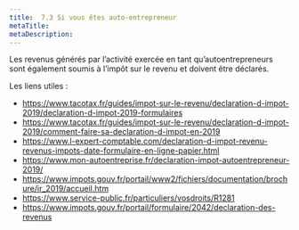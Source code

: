 ```yaml
---
title:  7.3 Si vous êtes auto-entrepreneur
metaTitle: 
metaDescription: 
---
```



Les revenus générés par l’activité exercée en tant qu’autoentrepreneurs sont également soumis à l’impôt sur le revenu et doivent être déclarés.

Les liens utiles :

- https://www.tacotax.fr/guides/impot-sur-le-revenu/declaration-d-impot-2019/declaration-d-impot-2019-formulaires 
- https://www.tacotax.fr/guides/impot-sur-le-revenu/declaration-d-impot-2019/comment-faire-sa-declaration-d-impot-en-2019 
- https://www.l-expert-comptable.com/declaration-d-impot-revenu-revenus-impots-date-formulaire-en-ligne-papier.html 
- https://www.mon-autoentreprise.fr/declaration-impot-autoentrepreneur-2019/ 
- https://www.impots.gouv.fr/portail/www2/fichiers/documentation/brochure/ir_2019/accueil.htm 
- https://www.service-public.fr/particuliers/vosdroits/R1281 
- https://www.impots.gouv.fr/portail/formulaire/2042/declaration-des-revenus